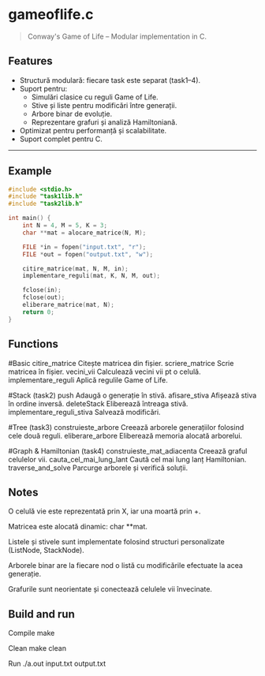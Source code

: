 # gameoflife.c

> Conway's Game of Life – Modular implementation in C.

## Features

- Structură modulară: fiecare task este separat (task1–4).
- Suport pentru:
  - Simulări clasice cu reguli Game of Life.
  - Stive și liste pentru modificări între generații.
  - Arbore binar de evoluție.
  - Reprezentare grafuri și analiză Hamiltoniană.
- Optimizat pentru performanță și scalabilitate.
- Suport complet pentru C.

---

## Example

```c
#include <stdio.h>
#include "task1lib.h"
#include "task2lib.h"

int main() {
    int N = 4, M = 5, K = 3;
    char **mat = alocare_matrice(N, M);

    FILE *in = fopen("input.txt", "r");
    FILE *out = fopen("output.txt", "w");

    citire_matrice(mat, N, M, in);
    implementare_reguli(mat, K, N, M, out);

    fclose(in);
    fclose(out);
    eliberare_matrice(mat, N);
    return 0;
}
````


## Functions

#Basic 
citire_matrice	  Citește matricea din fișier.
scriere_matrice	  Scrie matricea în fișier.
vecini_vii	  Calculează vecini vii pt o celulă.
implementare_reguli	  Aplică regulile Game of Life.

#Stack (task2)
push	  Adaugă o generație în stivă.
afisare_stiva	  Afișează stiva în ordine inversă.
deleteStack	  Eliberează întreaga stivă.
implementare_reguli_stiva	  Salvează modificări.

#Tree (task3)
construieste_arbore	Creează arborele generațiilor folosind cele două reguli.
eliberare_arbore	Eliberează memoria alocată arborelui.

#Graph & Hamiltonian (task4)
construieste_mat_adiacenta	  Creează graful celulelor vii.
cauta_cel_mai_lung_lant	  Caută cel mai lung lanț Hamiltonian.
traverse_and_solve	  Parcurge arborele și verifică soluții.

## Notes
O celulă vie este reprezentată prin X, iar una moartă prin +.

Matricea este alocată dinamic: char **mat.

Listele și stivele sunt implementate folosind structuri personalizate (ListNode, StackNode).

Arborele binar are la fiecare nod o listă cu modificările efectuate la acea generație.

Grafurile sunt neorientate și conectează celulele vii învecinate.

## Build and run
Compile
make

Clean
make clean

Run
./a.out input.txt output.txt
